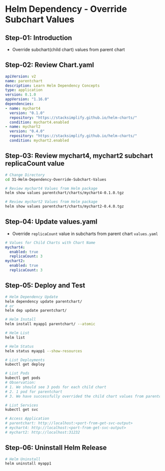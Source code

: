 # Helm Dependency - Override Subchart Values

## Step-01: Introduction

- Override subchart(child chart) values from parent chart


## Step-02: Review Chart.yaml

```yaml
apiVersion: v2
name: parentchart
description: Learn Helm Dependency Concepts
type: application
version: 0.1.0
appVersion: "1.16.0"
dependencies:
- name: mychart4
  version: "0.1.0"
  repository: "https://stacksimplify.github.io/helm-charts/"
  condition: mychart4.enabled
- name: mychart2
  version: "0.4.0"
  repository: "https://stacksimplify.github.io/helm-charts/"
  condition: mychart2.enabled
```

## Step-03: Review mychart4, mychart2 subchart replicaCount value

```sh
# Change Directory
cd 31-Helm-Dependency-Override-Subchart-Values

# Review mychart4 Values from Helm package
helm show values parentchart/charts/mychart4-0.1.0.tgz

# Review mychart2 Values from Helm package
helm show values parentchart/charts/mychart2-0.4.0.tgz
```

## Step-04: Update values.yaml

- Override `replicaCount` value in subcharts from parent chart `values.yaml`

```yaml
# Values for Child Charts with Chart Name
mychart4:
  enabled: true
  replicaCount: 3
mychart2:
  enabled: true
  replicaCount: 3
```

## Step-05: Deploy and Test

```sh
# Helm Dependency Update
helm dependency update parentchart/
# or
helm dep update parentchart/

# Helm Install
helm install myapp1 parentchart/ --atomic

# Helm List
helm list

# Helm Status
helm status myapp1 --show-resources

# List Deployments
kubectl get deploy

# List Pods
kubectl get pods
# Observation:
# 1. We should see 3 pods for each child chart
# 2. 1 pod for parentchart
# 3. We have successfully overrided the child chart values from parentchart values.yaml

# List Services
kubectl get svc

# Access Application
# parentchart: http://localhost:<port-from-get-svc-output>
# mychart4: http://localhost:<port-from-get-svc-output>
# mychart2: http://localhost:31232
```

## Step-06: Uninstall Helm Release

```sh
# Helm Uninstall
helm uninstall myapp1
```
